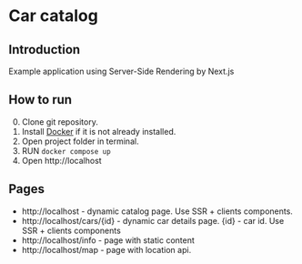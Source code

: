 # Car catalog

## Introduction

Example application using Server-Side Rendering by Next.js

## How to run


0. Clone git repository.
1. Install [Docker](https://www.docker.com) if it is not already installed.
2. Open project folder in terminal.
3. RUN ```docker compose up```
4. Open http://localhost

## Pages

* http://localhost - dynamic catalog page. Use SSR + clients components.
* http://localhost/cars/{id} - dynamic car details page. {id} - car id. Use SSR + clients components
* http://localhost/info - page with static content
* http://localhost/map - page with location api.
